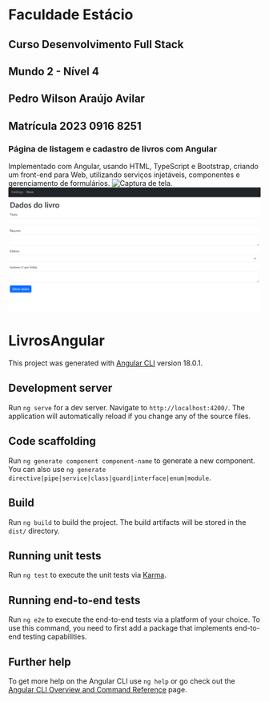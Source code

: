 # Faculdade Estácio
## Curso Desenvolvimento Full Stack
## Mundo 2 - Nível 4
## Pedro Wilson Araújo Avilar
## Matrícula 2023 0916 8251

### Página de listagem e cadastro de livros com Angular
Implementado com Angular, usando HTML, TypeScript e Bootstrap, criando um front-end para Web, utilizando serviços injetáveis, componentes e gerenciamento de formulários.
![Captura de tela.](capturas-de-tela/Captura_de_tela_Catálogo.png)
![Captura de tela.](capturas-de-tela/Captura_de_tela_Novo.png)



# LivrosAngular

This project was generated with [Angular CLI](https://github.com/angular/angular-cli) version 18.0.1.

## Development server

Run `ng serve` for a dev server. Navigate to `http://localhost:4200/`. The application will automatically reload if you change any of the source files.

## Code scaffolding

Run `ng generate component component-name` to generate a new component. You can also use `ng generate directive|pipe|service|class|guard|interface|enum|module`.

## Build

Run `ng build` to build the project. The build artifacts will be stored in the `dist/` directory.

## Running unit tests

Run `ng test` to execute the unit tests via [Karma](https://karma-runner.github.io).

## Running end-to-end tests

Run `ng e2e` to execute the end-to-end tests via a platform of your choice. To use this command, you need to first add a package that implements end-to-end testing capabilities.

## Further help

To get more help on the Angular CLI use `ng help` or go check out the [Angular CLI Overview and Command Reference](https://angular.dev/tools/cli) page.
